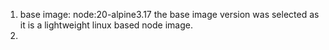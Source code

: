 1. base image: node:20-alpine3.17
    the base image version was selected as it is a lightweight linux based node image.
2.
